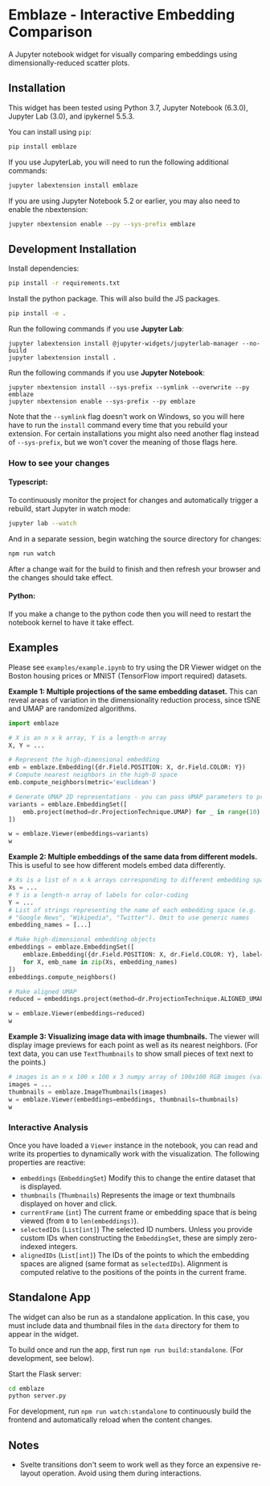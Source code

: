 # Emblaze - Interactive Embedding Comparison

A Jupyter notebook widget for visually comparing embeddings using dimensionally-reduced scatter plots.

## Installation

This widget has been tested using Python 3.7, Jupyter Notebook (6.3.0), Jupyter Lab (3.0), and ipykernel 5.5.3.

You can install using `pip`:

```bash
pip install emblaze
```

If you use JupyterLab, you will need to run the following additional commands:

```bash
jupyter labextension install emblaze
```

If you are using Jupyter Notebook 5.2 or earlier, you may also need to enable
the nbextension:

```bash
jupyter nbextension enable --py --sys-prefix emblaze
```

## Development Installation

Install dependencies:

```bash
pip install -r requirements.txt
```

Install the python package. This will also build the JS packages.

```bash
pip install -e .
```

Run the following commands if you use **Jupyter Lab**:

```
jupyter labextension install @jupyter-widgets/jupyterlab-manager --no-build
jupyter labextension install .
```

Run the following commands if you use **Jupyter Notebook**:

```
jupyter nbextension install --sys-prefix --symlink --overwrite --py emblaze
jupyter nbextension enable --sys-prefix --py emblaze
```

Note that the `--symlink` flag doesn't work on Windows, so you will here have to run
the `install` command every time that you rebuild your extension. For certain installations
you might also need another flag instead of `--sys-prefix`, but we won't cover the meaning
of those flags here.

### How to see your changes

#### Typescript:

To continuously monitor the project for changes and automatically trigger a rebuild, start Jupyter in watch mode:

```bash
jupyter lab --watch
```

And in a separate session, begin watching the source directory for changes:

```bash
npm run watch
```

After a change wait for the build to finish and then refresh your browser and the changes should take effect.

#### Python:

If you make a change to the python code then you will need to restart the notebook kernel to have it take effect.

## Examples

Please see `examples/example.ipynb` to try using the DR Viewer widget on the Boston housing prices or MNIST (TensorFlow import required) datasets.

**Example 1: Multiple projections of the same embedding dataset.** This can reveal areas of variation in the dimensionality reduction process, since tSNE and UMAP are randomized algorithms.

```python
import emblaze

# X is an n x k array, Y is a length-n array
X, Y = ...

# Represent the high-dimensional embedding
emb = emblaze.Embedding({dr.Field.POSITION: X, dr.Field.COLOR: Y})
# Compute nearest neighbors in the high-D space
emb.compute_neighbors(metric='euclidean')

# Generate UMAP 2D representations - you can pass UMAP parameters to project()
variants = emblaze.EmbeddingSet([
    emb.project(method=dr.ProjectionTechnique.UMAP) for _ in range(10)
])

w = emblaze.Viewer(embeddings=variants)
w
```

**Example 2: Multiple embeddings of the same data from different models.** This is useful to see how different models embed data differently.

```python
# Xs is a list of n x k arrays corresponding to different embedding spaces
Xs = ...
# Y is a length-n array of labels for color-coding
Y = ...
# List of strings representing the name of each embedding space (e.g.
# "Google News", "Wikipedia", "Twitter"). Omit to use generic names
embedding_names = [...]

# Make high-dimensional embedding objects
embeddings = emblaze.EmbeddingSet([
    emblaze.Embedding({dr.Field.POSITION: X, dr.Field.COLOR: Y}, label=emb_name)
    for X, emb_name in zip(Xs, embedding_names)
])
embeddings.compute_neighbors()

# Make aligned UMAP
reduced = embeddings.project(method=dr.ProjectionTechnique.ALIGNED_UMAP)

w = emblaze.Viewer(embeddings=reduced)
w
```

**Example 3: Visualizing image data with image thumbnails.** The viewer will display image previews for each point as well as its nearest neighbors. (For text data, you can use `TextThumbnails` to show small pieces of text next to the points.)

```python
# images is an n x 100 x 100 x 3 numpy array of 100x100 RGB images (values from 0-255)
images = ...
thumbnails = emblaze.ImageThumbnails(images)
w = emblaze.Viewer(embeddings=embeddings, thumbnails=thumbnails)
w
```

### Interactive Analysis

Once you have loaded a `Viewer` instance in the notebook, you can read and write its properties to dynamically work with the visualization. The following properties are reactive:

- `embeddings` (`EmbeddingSet`) Modify this to change the entire dataset that is displayed.
- `thumbnails` (`Thumbnails`) Represents the image or text thumbnails displayed on hover and click.
- `currentFrame` (`int`) The current frame or embedding space that is being viewed (from `0` to `len(embeddings)`).
- `selectedIDs` (`List[int]`) The selected ID numbers. Unless you provide custom IDs when constructing the `EmbeddingSet`, these are simply zero-indexed integers.
- `alignedIDs` (`List[int]`) The IDs of the points to which the embedding spaces are aligned (same format as `selectedIDs`). Alignment is computed relative to the positions of the points in the current frame.

## Standalone App

The widget can also be run as a standalone application. In this case, you must include data and thumbnail files in the `data` directory for them to appear in the widget.

To build once and run the app, first run `npm run build:standalone`. (For development, see below).

Start the Flask server:

```bash
cd emblaze
python server.py
```

For development, run `npm run watch:standalone` to continuously build the frontend and automatically reload when the content changes.

## Notes

- Svelte transitions don't seem to work well as they force an expensive re-layout operation. Avoid using them during interactions.
